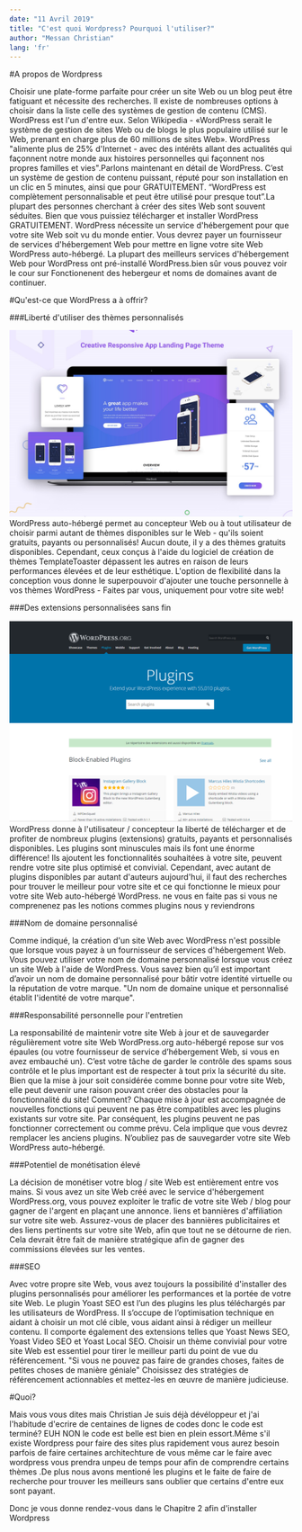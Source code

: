```yaml
---
date: "11 Avril 2019"
title: "C'est quoi Wordpress? Pourquoi l'utiliser?"
author: "Messan Christian"
lang: 'fr'
---
```




#A propos de Wordpress

Choisir une plate-forme parfaite pour créer un site Web ou un blog peut être fatiguant et nécessite des recherches. Il existe de nombreuses options à choisir dans la liste celle des systèmes de gestion de contenu (CMS). WordPress est l'un d'entre eux. Selon Wikipedia - «WordPress serait le système de gestion de sites Web ou de blogs le plus populaire utilisé sur le Web, prenant en charge plus de 60 millions de sites Web». WordPress "alimente plus de 25% d'Internet - avec des intérêts allant des actualités qui façonnent notre monde aux histoires personnelles qui façonnent nos propres familles et vies".Parlons maintenant en détail de WordPress. C’est un système de gestion de contenu puissant, réputé pour son installation en un clic en 5 minutes, ainsi que pour GRATUITEMENT. “WordPress est complètement personnalisable et peut être utilisé pour presque tout”.La plupart des personnes cherchant à créer des sites Web sont souvent séduites. Bien que vous puissiez télécharger et installer WordPress GRATUITEMENT. WordPress nécessite un service d'hébergement pour que votre site Web soit vu du monde entier. Vous devrez payer un fournisseur de services d'hébergement Web pour mettre en ligne votre site Web WordPress auto-hébergé. La plupart des meilleurs services d'hébergement Web pour WordPress ont pré-installé WordPress.bien sûr vous pouvez voir le cour sur Fonctionenent des hebergeur et noms de domaines avant de continuer.

#Qu'est-ce que WordPress a à offrir?


###Liberté d'utiliser des thèmes personnalisés

![alt text](./img/themeWord.jpg "Installation de xampp")
WordPress auto-hébergé permet au concepteur Web ou à tout utilisateur de choisir parmi autant de thèmes disponibles sur le Web - qu'ils soient gratuits, payants ou personnalisés! Aucun doute, il y a des thèmes gratuits disponibles. Cependant, ceux conçus à l'aide du logiciel de création de thèmes TemplateToaster dépassent les autres en raison de leurs performances élevées et de leur esthétique. L'option de flexibilité dans la conception vous donne le superpouvoir d'ajouter une touche personnelle à vos thèmes WordPress - Faites par vous, uniquement pour votre site web!

###Des extensions personnalisées sans fin

![alt text](./img/plugin.png "Installation de xampp")
WordPress donne à l'utilisateur / concepteur la liberté de télécharger et de profiter de nombreux plugins (extensions) gratuits, payants et personnalisés disponibles. Les plugins sont minuscules mais ils font une énorme différence! Ils ajoutent les fonctionnalités souhaitées à votre site, peuvent rendre votre site plus optimisé et convivial. Cependant, avec autant de plugins disponibles par autant d'auteurs aujourd'hui, il faut des recherches pour trouver le meilleur pour votre site et ce qui fonctionne le mieux pour votre site Web auto-hébergé WordPress. ne vous en faite pas si vous ne comprenenez pas les notions commes plugins nous y reviendrons

###Nom de domaine personnalisé

Comme indiqué, la création d'un site Web avec WordPress n'est possible que lorsque vous payez à un fournisseur de services d'hébergement Web. Vous pouvez utiliser votre nom de domaine personnalisé lorsque vous créez un site Web à l'aide de WordPress. Vous savez bien qu’il est important d’avoir un nom de domaine personnalisé pour bâtir votre identité virtuelle ou la réputation de votre marque. "Un nom de domaine unique et personnalisé établit l'identité de votre marque".

###Responsabilité personnelle pour l'entretien

La responsabilité de maintenir votre site Web à jour et de sauvegarder régulièrement votre site Web WordPress.org auto-hébergé repose sur vos épaules (ou votre fournisseur de service d’hébergement Web, si vous en avez embauché un). C’est votre tâche de garder le contrôle des spams sous contrôle et le plus important est de respecter à tout prix la sécurité du site. Bien que la mise à jour soit considérée comme bonne pour votre site Web, elle peut devenir une raison pouvant créer des obstacles pour la fonctionnalité du site! Comment? Chaque mise à jour est accompagnée de nouvelles fonctions qui peuvent ne pas être compatibles avec les plugins existants sur votre site. Par conséquent, les plugins peuvent ne pas fonctionner correctement ou comme prévu. Cela implique que vous devrez remplacer les anciens plugins. N’oubliez pas de sauvegarder votre site Web WordPress auto-hébergé. 

###Potentiel de monétisation élevé

La décision de monétiser votre blog / site Web est entièrement entre vos mains. Si vous avez un site Web créé avec le service d'hébergement WordPress.org, vous pouvez exploiter le trafic de votre site Web / blog pour gagner de l'argent en plaçant une annonce. liens et bannières d'affiliation sur votre site web. Assurez-vous de placer des bannières publicitaires et des liens pertinents sur votre site Web, afin que tout ne se détourne de rien. Cela devrait être fait de manière stratégique afin de gagner des commissions élevées sur les ventes.

###SEO

Avec votre propre site Web, vous avez toujours la possibilité d'installer des plugins personnalisés pour améliorer les performances et la portée de votre site Web. Le plugin Yoast SEO est l’un des plugins les plus téléchargés par les utilisateurs de WordPress. Il s’occupe de l’optimisation technique en aidant à choisir un mot clé cible, vous aidant ainsi à rédiger un meilleur contenu. Il comporte également des extensions telles que Yoast News SEO, Yoast Video SEO et Yoast Local SEO. Choisir un thème convivial pour votre site Web est essentiel pour tirer le meilleur parti du point de vue du référencement. "Si vous ne pouvez pas faire de grandes choses, faites de petites choses de manière géniale" Choisissez des stratégies de référencement actionnables et mettez-les en œuvre de manière judicieuse.

#Quoi?

Mais vous vous dites mais Christian Je suis déjà dévéloppeur et j'ai l'habitude d'ecrire de centaines de lignes de codes donc le code est terminé?
EUH NON le code est belle est bien en plein essort.Même s'il existe Wordpress pour faire des sites plus rapidement vous aurez besoin parfois de faire certaines architechture de vous même car le faire avec wordpress vous prendra unpeu de temps pour afin de comprendre certains thèmes .De plus nous avons mentioné les plugins et le faite de faire de recherche pour trouver les meilleurs sans oublier que certains d'entre eux sont payant.

Donc je vous donne rendez-vous dans le Chapitre 2 afin d'installer Wordpress
